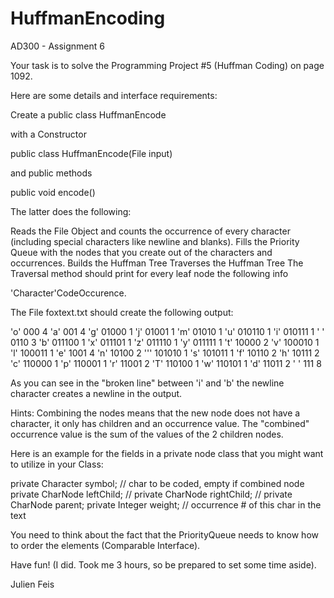 # HuffmanEncoding
AD300 - Assignment 6

Your task is to solve the Programming Project #5 (Huffman Coding) on page 1092.

Here are some details and interface requirements:

Create a public class HuffmanEncode

with a Constructor

public class HuffmanEncode(File input)

and public methods

public void encode()

The latter does the following:

Reads the File Object and counts the occurrence of every character (including special characters like newline and blanks).
Fills the Priority Queue with the nodes that you create out of the characters and occurrences.
Builds the Huffman Tree
Traverses the Huffman Tree 
The Traversal method should print for every leaf node the following info

'Character'<blank>Code<blank>Occurence.


The File foxtext.txt should create the following output:

'o' 000 4
'a' 001 4
'g' 01000 1
'j' 01001 1
'm' 01010 1
'u' 010110 1
'i' 010111 1
'
' 0110 3
'b' 011100 1
'x' 011101 1
'z' 011110 1
'y' 011111 1
't' 10000 2
'v' 100010 1
'l' 100011 1
'e' 1001 4
'n' 10100 2
''' 101010 1
's' 101011 1
'f' 10110 2
'h' 10111 2
'c' 110000 1
'p' 110001 1
'r' 11001 2
'T' 110100 1
'w' 110101 1
'd' 11011 2
' ' 111 8

As you can see in the "broken line" between 'i' and 'b' the newline character creates a newline in the output. 

Hints: Combining the nodes means that the new node does not have a character, it only has children and an occurrence value. The "combined" occurrence value is the sum of the values of the 2 children nodes.

Here is an example for the fields in a private node class that you might want to utilize in your Class:

private Character symbol; // char to be coded, empty if combined node
private CharNode leftChild; //
private CharNode rightChild; // 
private CharNode parent;
private Integer weight; // occurrence # of this char in the text

You need to think about the fact that the PriorityQueue needs to know how to order the elements (Comparable Interface).

Have fun! (I did. Took me 3 hours, so be prepared to set some time aside).

Julien Feis
